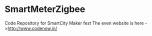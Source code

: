 # SmartMeterZigbee
Code Repository for SmartCity Maker fest
The even website is here ->http://www.codenow.in/
